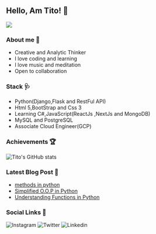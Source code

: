  ## Hello, Am Tito! :wave:
 ![](https://komarev.com/ghpvc/?username=your-github-titusnjuguna&style=plastic)

### About me  :cop:
- Creative  and Analytic Thinker
- I love coding and learning
- I love music and meditation
- Open to collaboration
### Stack 🩺
- Python(Django,Flask and RestFul API)
- Html 5,BootStrap and Css 3
- Learning C#,JavaScript(ReactJs ,NextJs and MongoDB)
- MySQL and PostgreSQL
- Associate Cloud Engineer(GCP)
### Achievements :trophy:
![Tito's GitHub stats](https://github-readme-stats.vercel.app/api?username=titusnjuguna&show_icons=true&theme=dark)
### Latest Blog Post :blue_book:
- [methods in python](https://dev.to/titusnjuguna/methods-in-python-o-o-p-20f8)
- [Simplified O.O.P in Python](https://dev.to/titusnjuguna/simplified-object-oriented-programming-python-3l12)
- [Understanding Functions in Python](https://dev.to/titusnjuguna/understanding-functions-in-python-40f8)
### Social Links :bell:
![Instagram](https://img.shields.io/badge/Instagram-000000?style=for-the-badge&logo=GitHub&logoColor=white)
![Twitter](https://img.shields.io/badge/Twitter-1DA1F2?style=for-the-badge&logo=Twitter&logoColor=white)
![Linkedin](https://img.shields.io/badge/LinkedIn-0A66C2?style=for-the-badge&logo=LinkedIn&logoColor=white)

